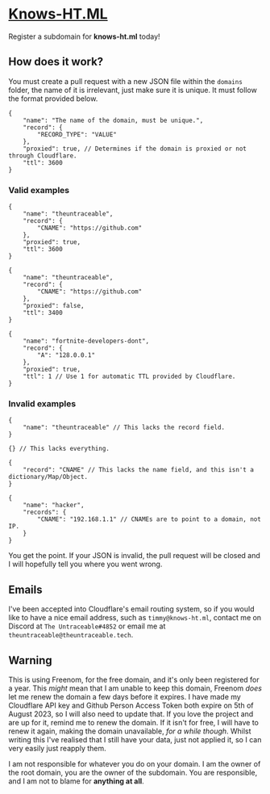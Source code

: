 # [Knows-HT.ML](https://knows-ht.ml)
Register a subdomain for **knows-ht.ml** today!
## How does it work?
You must create a pull request with a new JSON file within the `domains` folder, the name of it is irrelevant, just make sure it is unique.
It must follow the format provided below.
```jsonc
{
    "name": "The name of the domain, must be unique.",
    "record": {
        "RECORD_TYPE": "VALUE"
    },
    "proxied": true, // Determines if the domain is proxied or not through Cloudflare.
    "ttl": 3600
}
```
### Valid examples
```jsonc
{
    "name": "theuntraceable",
    "record": {
        "CNAME": "https://github.com"
    },
    "proxied": true,
    "ttl": 3600
}
```
```jsonc
{
    "name": "theuntraceable",
    "record": {
        "CNAME": "https://github.com"
    },
    "proxied": false,
    "ttl": 3400
}
```
```jsonc
{
    "name": "fortnite-developers-dont",
    "record": {
        "A": "128.0.0.1"
    },
    "proxied": true,
    "ttl": 1 // Use 1 for automatic TTL provided by Cloudflare.
}
```

### Invalid examples
```jsonc
{
    "name": "theuntraceable" // This lacks the record field.
}
```
```jsonc
{} // This lacks everything.
```
```jsonc
{
    "record": "CNAME" // This lacks the name field, and this isn't a dictionary/Map/Object.
}
```
```jsonc
{
    "name": "hacker",
    "records": {
        "CNAME": "192.168.1.1" // CNAMEs are to point to a domain, not IP.
    }
}
```

You get the point. If your JSON is invalid, the pull request will be closed and I
will hopefully tell you where you went wrong.
## Emails

I've been accepted into Cloudflare's email routing system, so if you would like to have a nice email address, such as `timmy@knows-ht.ml`, contact me on Discord at `The Untraceable#4852` or email me at `theuntraceable@theuntraceable.tech`.

## __Warning__
This is using Freenom, for the free domain, and it's only been registered for a year. This *might* mean that I am unable to keep this domain, Freenom *does* let me renew the domain a few days before it expires. I have made my Cloudflare API key and Github Person Access Token both expire on 5th of August 2023, so I will also need to update that. If you love the project and are up for it, remind me to renew the domain. If it isn't for free, I will have to renew it again, making the domain unavailable, *for a while though*. Whilst writing this I've realised that I still have your data, just not applied it, so I can very easily just reapply them.

I am not responsible for whatever you do on your domain. I am the owner of the root domain, you are the owner of the subdomain. You are responsible, and I am not to blame for **anything at all**.